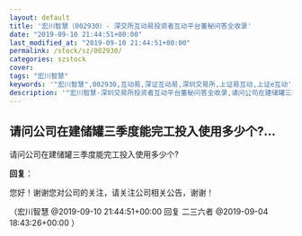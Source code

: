 ```yaml
---
layout: default
title: '宏川智慧（002930）- 深交所互动易投资者互动平台董秘问答全收录'
date: "2019-09-10 21:44:51+00:00"
last_modified_at: "2019-09-10 21:44:51+00:00"
permalink: /stock/sz/002930/
categories: szstock
cover: 
tags: "宏川智慧"
keywords: '"宏川智慧",002930,互动易,深证互动易,深圳交易所,上证易互动,上证e互动'
description: '"宏川智慧-深圳交易所投资者互动平台董秘问答全收录,请问公司在建储罐三季度能完工投入使用多少个?"'
---
```


## 请问公司在建储罐三季度能完工投入使用多少个?...

请问公司在建储罐三季度能完工投入使用多少个?

**回复**：

您好！谢谢您对公司的关注，请关注公司相关公告，谢谢！ 

（宏川智慧  @2019-09-10 21:44:51+00:00 回复 二三六者  @2019-09-04 18:43:26+00:00 ）

